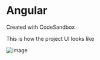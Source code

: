 # Angular
Created with CodeSandbox

This is how the project UI looks like

![image](https://user-images.githubusercontent.com/98812874/230893504-e771b15c-fd46-4a9b-b662-e60d6cc21b23.png)

